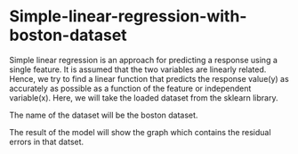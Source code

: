 # Simple-linear-regression-with-boston-dataset

Simple linear regression is an approach for predicting a response using a single feature. It is assumed that the two variables are linearly related. Hence, we try to find a linear function that predicts the response value(y) as accurately as possible as a function of the feature or independent variable(x). 
Here, we will take the loaded dataset from the sklearn library.

The name of the dataset will be the boston dataset.

The result of the model will show the graph which contains the residual errors in that datset.
